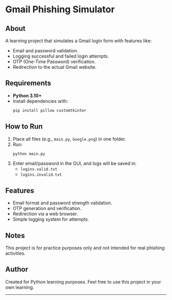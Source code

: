 # Gmail Phishing Simulator

## About

A learning project that simulates a Gmail login form with features like:
- Email and password validation.
- Logging successful and failed login attempts.
- OTP (One-Time Password) verification.
- Redirection to the actual Gmail website.

## Requirements

- **Python 3.10+**
- Install dependencies with:
  ```bash
  pip install pillow customtkinter
  ```

## How to Run

1. Place all files (e.g., `main.py`, `Google.png`) in one folder.
2. Run:
   ```bash
   python main.py
   ```
3. Enter email/password in the GUI, and logs will be saved in:
   - `logins.valid.txt`
   - `logins.invalid.txt`

## Features

- Email format and password strength validation.
- OTP generation and verification.
- Redirection via a web browser.
- Simple logging system for attempts.

## Notes

This project is for practice purposes only and not intended for real phishing activities.

## Author

Created for Python learning purposes. Feel free to use this project in your own learning.

---
